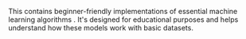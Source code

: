 This contains beginner-friendly implementations of essential machine learning algorithms .
It's designed for educational purposes and helps understand how these models work with basic datasets.


